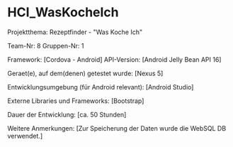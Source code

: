 # HCI_WasKocheIch

Projektthema: Rezeptfinder - "Was Koche Ich"

Team-Nr: 8
Gruppen-Nr: 1

Framework:		[Cordova - Android]
API-Version:	[Android Jelly Bean API 16]

Geraet(e), auf dem(denen) getestet wurde:
[Nexus 5]

Entwicklungsumgebung (für Android relevant):
[Android Studio] 

Externe Libraries und Frameworks:
[Bootstrap]

Dauer der Entwicklung:
[ca. 50 Stunden]

Weitere Anmerkungen:
[Zur Speicherung der Daten wurde die WebSQL DB verwendet.]

